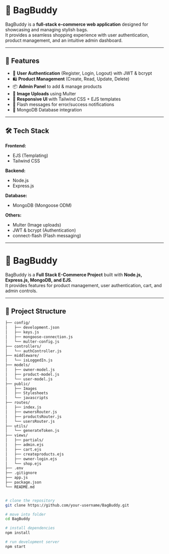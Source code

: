 # 👜 BagBuddy

BagBuddy is a **full-stack e-commerce web application** designed for showcasing and managing stylish bags.  
It provides a seamless shopping experience with user authentication, product management, and an intuitive admin dashboard.

---

## 🚀 Features

- 👤 **User Authentication** (Register, Login, Logout) with JWT & bcrypt  
- 🛍️ **Product Management** (Create, Read, Update, Delete)  
- 📦 **Admin Panel** to add & manage products  
- 📸 **Image Uploads** using Multer  
- 🎨 **Responsive UI** with Tailwind CSS + EJS templates  
- 🔑 Flash messages for error/success notifications  
- 💾 MongoDB Database integration  

---

## 🛠️ Tech Stack

**Frontend:**  
- EJS (Templating)  
- Tailwind CSS  

**Backend:**  
- Node.js  
- Express.js  

**Database:**  
- MongoDB (Mongoose ODM)  

**Others:**  
- Multer (Image uploads)  
- JWT & bcrypt (Authentication)  
- connect-flash (Flash messaging)  

---
# 👜 BagBuddy

BagBuddy is a **Full Stack E-Commerce Project** built with **Node.js, Express.js, MongoDB, and EJS**.  
It provides features for product management, user authentication, cart, and admin controls.

---

## 📁 Project Structure

```bash
├── config/
│   ├── development.json
│   ├── keys.js
│   ├── mongoose-connection.js
│   └── multer-config.js
├── controllers/
│   └── authController.js
├── middleware/
│   └── isLoggedIn.js
├── models/
│   ├── owner-model.js
│   ├── product-model.js
│   └── user-model.js
├── public/
│   ├── Images
│   ├── Stylesheets
│   └── javascripts
├── routes/
│   ├── index.js
│   ├── ownersRouter.js
│   ├── productsRouter.js
│   └── usersRouter.js
├── utils/
│   └── generateToken.js
├── views/
│   ├── partials/
│   ├── admin.ejs
│   ├── cart.ejs
│   ├── createproducts.ejs
│   ├── owner-login.ejs
│   └── shop.ejs
├── .env
├── .gitignore
├── app.js
├── package.json
└── README.md


# clone the repository
git clone https://github.com/your-username/BagBuddy.git

# move into folder
cd BagBuddy

# install dependencies
npm install

# run development server
npm start

